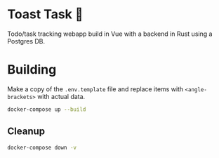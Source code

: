 # Toast Task 🍞

Todo/task tracking webapp build in Vue with a backend in Rust using a Postgres DB.

# Building

Make a copy of the `.env.template` file and replace items with `<angle-brackets>` with actual data.

```bash
docker-compose up --build
```

## Cleanup

```bash
docker-compose down -v
```
